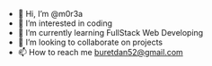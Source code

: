 - 👋 Hi, I’m @m0r3a
- 👀 I’m interested in coding
- 🌱 I’m currently learning FullStack Web Developing
- 💞️ I’m looking to collaborate on projects
- 📫 How to reach me buretdan52@gmail.com

<!---
m0r3a/m0r3a is a ✨ special ✨ repository because its `README.md` (this file) appears on your GitHub profile.
You can click the Preview link to take a look at your changes.
--->
